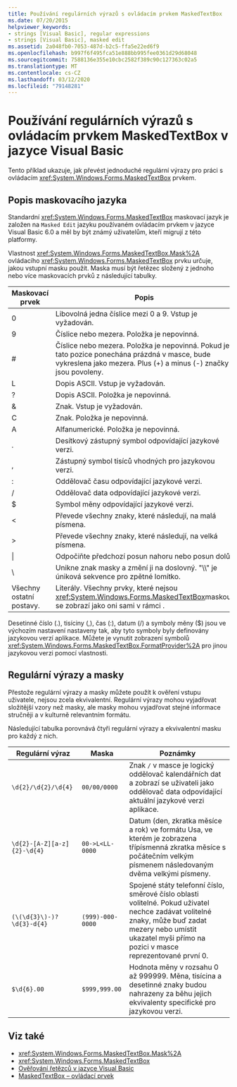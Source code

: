 ```yaml
---
title: Používání regulárních výrazů s ovládacím prvkem MaskedTextBox
ms.date: 07/20/2015
helpviewer_keywords:
- strings [Visual Basic], regular expressions
- strings [Visual Basic], masked edit
ms.assetid: 2a048fb0-7053-487d-b2c5-ffa5e22ed6f9
ms.openlocfilehash: b997f6f495fca51e888bb995fee0361d29d68048
ms.sourcegitcommit: 7588136e355e10cbc2582f389c90c127363c02a5
ms.translationtype: MT
ms.contentlocale: cs-CZ
ms.lasthandoff: 03/12/2020
ms.locfileid: "79148281"
---
```

# <a name="using-regular-expressions-with-the-maskedtextbox-control-in-visual-basic"></a>Používání regulárních výrazů s ovládacím prvkem MaskedTextBox v jazyce Visual Basic
Tento příklad ukazuje, jak převést jednoduché regulární výrazy pro práci s ovládacím <xref:System.Windows.Forms.MaskedTextBox> prvkem.  
  
## <a name="description-of-the-masking-language"></a>Popis maskovacího jazyka  
 Standardní <xref:System.Windows.Forms.MaskedTextBox> maskovací jazyk je založen na `Masked Edit` jazyku používaném ovládacím prvkem v jazyce Visual Basic 6.0 a měl by být známý uživatelům, kteří migrují z této platformy.  
  
 Vlastnost <xref:System.Windows.Forms.MaskedTextBox.Mask%2A> ovládacího <xref:System.Windows.Forms.MaskedTextBox> prvku určuje, jakou vstupní masku použít. Maska musí být řetězec složený z jednoho nebo více maskovacích prvků z následující tabulky.  
  
|Maskovací prvek|Popis|Element regulárního výrazu|  
|---------------------|-----------------|--------------------------------|  
|0|Libovolná jedna číslice mezi 0 a 9. Vstup je vyžadován.|\d|  
|9|Číslice nebo mezera. Položka je nepovinná.|[ \d]?|  
|#|Číslice nebo mezera. Položka je nepovinná. Pokud je tato pozice ponechána prázdná v masce, bude vykreslena jako mezera. Plus (+) a minus (-) značky jsou povoleny.|[ \d+-]?|  
|L|Dopis ASCII. Vstup je vyžadován.|[a-zA-Z]|  
|?|Dopis ASCII. Položka je nepovinná.|[a-zA-Z]?|  
|&|Znak. Vstup je vyžadován.|[\p{Ll}\p{Lu}\p{Lt}\p{Lm}\p{Lo}]|  
|C|Znak. Položka je nepovinná.|[\p{Ll}\p{Lu}\p{Lt}\p{Lm}\p{Lo}]?|  
|A|Alfanumerické. Položka je nepovinná.|\W|  
|.|Desítkový zástupný symbol odpovídající jazykové verzi.|Není k dispozici.|  
|,|Zástupný symbol tisíců vhodných pro jazykovou verzi.|Není k dispozici.|  
|:|Oddělovač času odpovídající jazykové verzi.|Není k dispozici.|  
|/|Oddělovač data odpovídající jazykové verzi.|Není k dispozici.|  
|$|Symbol měny odpovídající jazykové verzi.|Není k dispozici.|  
|\<|Převede všechny znaky, které následují, na malá písmena.|Není k dispozici.|  
|>|Převede všechny znaky, které následují, na velká písmena.|Není k dispozici.|  
|&#124;|Odpočiňte předchozí posun nahoru nebo posun dolů.|Není k dispozici.|  
|&#92;|Unikne znak masky a změní ji na doslovný. "\\\\" je úniková sekvence pro zpětné lomítko.|&#92;|  
|Všechny ostatní postavy.|Literály. Všechny prvky, které nejsou <xref:System.Windows.Forms.MaskedTextBox>maskou, se zobrazí jako oni sami v rámci .|Všechny ostatní postavy.|  
  
 Desetinné číslo (.), tisíciny (,), čas (:), datum (/) a symboly měny ($) jsou ve výchozím nastavení nastaveny tak, aby tyto symboly byly definovány jazykovou verzí aplikace. Můžete je vynutit zobrazení symbolů <xref:System.Windows.Forms.MaskedTextBox.FormatProvider%2A> pro jinou jazykovou verzi pomocí vlastnosti.  
  
## <a name="regular-expressions-and-masks"></a>Regulární výrazy a masky  
 Přestože regulární výrazy a masky můžete použít k ověření vstupu uživatele, nejsou zcela ekvivalentní. Regulární výrazy mohou vyjadřovat složitější vzory než masky, ale masky mohou vyjadřovat stejné informace stručněji a v kulturně relevantním formátu.  
  
 Následující tabulka porovnává čtyři regulární výrazy a ekvivalentní masku pro každý z nich.  
  
|Regulární výraz|Maska|Poznámky|  
|------------------------|----------|-----------|  
|`\d{2}/\d{2}/\d{4}`|`00/00/0000`|Znak `/` v masce je logický oddělovač kalendářních dat a zobrazí se uživateli jako oddělovač data odpovídající aktuální jazykové verzi aplikace.|  
|`\d{2}-[A-Z][a-z]{2}-\d{4}`|`00->L<LL-0000`|Datum (den, zkratka měsíce a rok) ve formátu Usa, ve kterém je zobrazena třípísmenná zkratka měsíce s počátečním velkým písmenem následovaným dvěma velkými písmeny.|  
|`(\(\d{3}\)-)?\d{3}-d{4}`|`(999)-000-0000`|Spojené státy telefonní číslo, směrové číslo oblasti volitelné. Pokud uživatel nechce zadávat volitelné znaky, může buď zadat mezery nebo umístit ukazatel myši přímo na pozici v masce reprezentované první 0.|  
|`$\d{6}.00`|`$999,999.00`|Hodnota měny v rozsahu 0 až 999999. Měna, tisícina a desetinné znaky budou nahrazeny za běhu jejich ekvivalenty specifické pro jazykovou verzi.|  
  
## <a name="see-also"></a>Viz také

- <xref:System.Windows.Forms.MaskedTextBox.Mask%2A>
- <xref:System.Windows.Forms.MaskedTextBox>
- [Ověřování řetězců v jazyce Visual Basic](../../../../visual-basic/programming-guide/language-features/strings/validating-strings.md)
- [MaskedTextBox – ovládací prvek](../../../../framework/winforms/controls/maskedtextbox-control-windows-forms.md)
